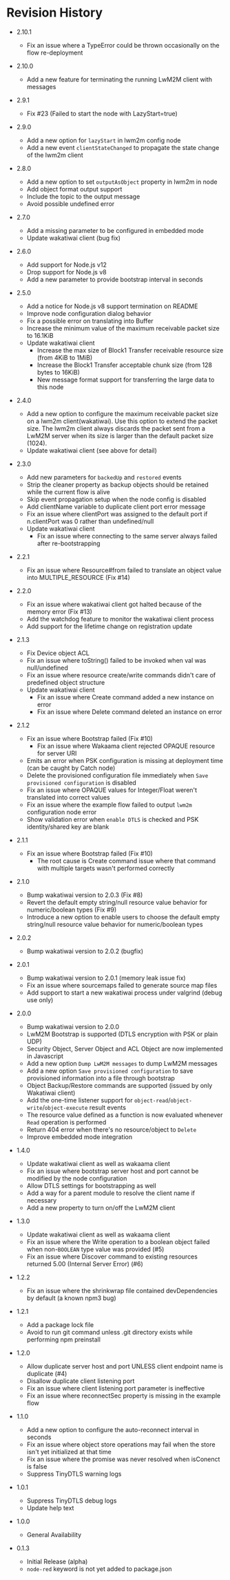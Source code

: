 # Revision History

* 2.10.1
  - Fix an issue where a TypeError could be thrown occasionally on the flow re-deployment

* 2.10.0
  - Add a new feature for terminating the running LwM2M client with messages

* 2.9.1
  - Fix #23 (Failed to start the node with LazyStart=true)

* 2.9.0
  - Add a new option for `lazyStart` in lwm2m config node
  - Add a new event `clientStateChanged` to propagate the state change of the lwm2m client

* 2.8.0
  - Add a new option to set `outputAsObject` property in lwm2m in node
  - Add object format output support
  - Include the topic to the output message
  - Avoid possible undefined error

* 2.7.0
  - Add a missing parameter to be configured in embedded mode
  - Update wakatiwai client (bug fix)

* 2.6.0
  - Add support for Node.js v12
  - Drop support for Node.js v8
  - Add a new parameter to provide bootstrap interval in seconds

* 2.5.0
  - Add a notice for Node.js v8 support termination on README
  - Improve node configuration dialog behavior
  - Fix a possible error on translating into Buffer
  - Increase the minimum value of the maximum receivable packet size to 16.1KiB
  - Update wakatiwai client
    - Increase the max size of Block1 Transfer receivable resource size (from 4KiB to 1MiB)
    - Increase the Block1 Transfer acceptable chunk size (from 128 bytes to 16KiB)
    - New message format support for transferring the large data to this node

* 2.4.0
  - Add a new option to configure the maximum receivable packet size on a lwm2m client(wakatiwai). Use this option to extend the packet size. The lwm2m client always discards the packet sent from a LwM2M server when its size is larger than the default packet size (1024).
  - Update wakatiwai client (see above for detail)

* 2.3.0
  - Add new parameters for `backedUp` and `restored` events
  - Strip the cleaner property as backup objects should be retained while the current flow is alive
  - Skip event propagation setup when the node config is disabled
  - Add clientName variable to duplicate client port error message
  - Fix an issue where clientPort was assigned to the default port if n.clientPort was 0 rather than undefined/null
  - Update wakatiwai client
    - Fix an issue where connecting to the same server always failed after re-bootstrapping

* 2.2.1
  - Fix an issue where Resource#from failed to translate an object value into MULTIPLE_RESOURCE (Fix #14)

* 2.2.0
  - Fix an issue where wakatiwai client got halted because of the memory error (Fix #13)
  - Add the watchdog feature to monitor the wakatiwai client process
  - Add support for the lifetime change on registration update

* 2.1.3
  - Fix Device object ACL
  - Fix an issue where toString() failed to be invoked when val was null/undefined
  - Fix an issue where resource create/write commands didn't care of predefined object structure
  - Update wakatiwai client
      - Fix an issue where Create command added a new instance on error
      - Fix an issue where Delete command deleted an instance on error

* 2.1.2
  - Fix an issue where Bootstrap failed (Fix #10)
    - Fix an issue where Wakaama client rejected OPAQUE resource for server URI
  - Emits an error when PSK configuration is missing at deployment time (can be caught by Catch node)
  - Delete the provisioned configuration file immediately when `Save provisioned configuration` is disabled
  - Fix an issue where OPAQUE values for Integer/Float weren't translated into correct values
  - Fix an issue where the example flow failed to output `lwm2m` configuration node error
  - Show validation error when `enable DTLS` is checked and PSK identity/shared key are blank

* 2.1.1
  - Fix an issue where Bootstrap failed (Fix #10)
    - The root cause is Create command issue where that command with multiple targets wasn't performed correctly

* 2.1.0
  - Bump wakatiwai version to 2.0.3 (Fix #8)
  - Revert the default empty string/null resource value behavior for numeric/boolean types (Fix #9)
  - Introduce a new option to enable users to choose the default empty string/null resource value behavior for numeric/boolean types

* 2.0.2
  - Bump wakatiwai version to 2.0.2 (bugfix)

* 2.0.1
  - Bump wakatiwai version to 2.0.1 (memory leak issue fix)
  - Fix an issue where sourcemaps failed to generate source map files
  - Add support to start a new wakatiwai process under valgrind (debug use only)

* 2.0.0
  - Bump wakatiwai version to 2.0.0
  - LwM2M Bootstrap is supported (DTLS encryption with PSK or plain UDP)
  - Security Object, Server Object and ACL Object are now implemented in Javascript
  - Add a new option `Dump LwM2M messages` to dump LwM2M messages
  - Add a new option `Save provisioned configuration` to save provisioned information into a file through bootstrap
  - Object Backup/Restore commands are supported (issued by only Wakatiwai client)
  - Add the one-time listener support for `object-read`/`object-write`/`object-execute` result events
  - The resource value defined as a function is now evaluated whenever `Read` operation is performed
  - Return 404 error when there's no resource/object to `Delete`
  - Improve embedded mode integration

* 1.4.0
  - Update wakatiwai client as well as wakaama client
  - Fix an issue where bootstrap server host and port cannot be modified by the node configuration
  - Allow DTLS settings for bootstrapping as well
  - Add a way for a parent module to resolve the client name if necessary
  - Add a new property to turn on/off the LwM2M client

* 1.3.0
  - Update wakatiwai client as well as wakaama client
  - Fix an issue where the Write operation to a boolean object failed when non-`BOOLEAN` type value was provided (#5)
  - Fix an issue where Discover command to existing resources returned 5.00 (Internal Server Error) (#6)

* 1.2.2
  - Fix an issue where the shrinkwrap file contained devDependencies by default (a known npm3 bug)

* 1.2.1
  - Add a package lock file
  - Avoid to run git command unless .git directory exists while performing npm preinstall

* 1.2.0
  - Allow duplicate server host and port UNLESS client endpoint name is duplicate (#4)
  - Disallow duplicate client listening port
  - Fix an issue where client listening port parameter is ineffective
  - Fix an issue where reconnectSec property is missing in the example flow

* 1.1.0
  - Add a new option to configure the auto-reconnect interval in seconds
  - Fix an issue where object store operations may fail when the store isn't yet initialized at that time
  - Fix an issue where the promise was never resolved when isConenct is false
  - Suppress TinyDTLS warning logs

* 1.0.1
  - Suppress TinyDTLS debug logs
  - Update help text

* 1.0.0
  - General Availability

* 0.1.3
  - Initial Release (alpha)
  - `node-red` keyword is not yet added to package.json

